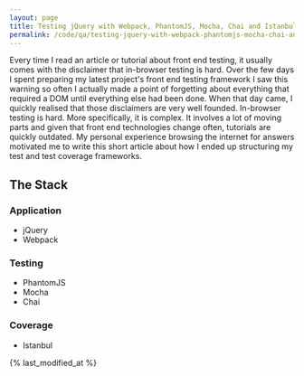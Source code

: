 ```yaml
---
layout: page
title: Testing jQuery with Webpack, PhantomJS, Mocha, Chai and Istanbul
permalink: /code/qa/testing-jquery-with-webpack-phantomjs-mocha-chai-and-istanbul/
---
```


Every time I read an article or tutorial about front end testing, it usually
comes with the disclaimer that in-browser testing is hard. Over the few days
I spent preparing my latest project's front end testing framework I saw this
warning so often I actually made a point of forgetting about everything that
required a DOM until everything else had been done. When that day came, I
quickly realised that those disclaimers are very well founded. In-browser
testing is hard. More specifically, it is complex. It involves a lot of moving
parts and given that front end technologies change often, tutorials are quickly
outdated. My personal experience browsing the internet for answers motivated me
to write this short article about how I ended up structuring my test and test
coverage frameworks.

## The Stack

### Application
- jQuery
- Webpack

### Testing
- PhantomJS
- Mocha
- Chai

### Coverage
- Istanbul

{% last_modified_at %}
